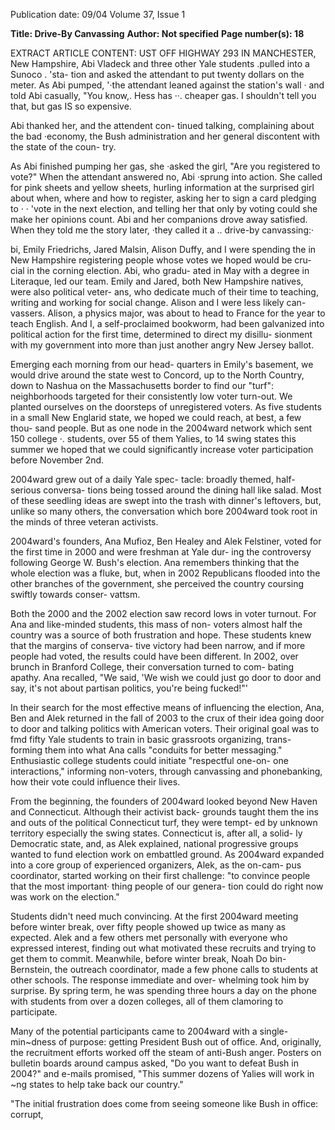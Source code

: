 Publication date: 09/04
Volume 37, Issue 1

**Title: Drive-By Canvassing**
**Author: Not specified**
**Page number(s): 18**

EXTRACT ARTICLE CONTENT:
UST OFF HIGHWAY 293 IN MANCHESTER, 
New Hampshire, Abi Vladeck and three 
other Yale students .pulled into a Sunoco 
. 'sta-
tion and asked the attendant to put 
twenty dollars on the meter. As Abi pumped, 
'·the attendant leaned against the station's wall 
· and told Abi casually, "You know,. Hess has 
··. cheaper gas. I shouldn't tell you that, but gas 
IS so expensive. 

Abi thanked her, and the attendent con-
tinued talking, complaining about the bad 
·economy, the Bush administration and her 
general discontent with the state of the coun-
try. 

As Abi finished pumping her gas, she 
·asked the girl, "Are you registered to vote?" 
When the attendant answered no, Abi 
·sprung into action. She called for pink sheets 
and yellow sheets, hurling information at the 
surprised girl about when, where and how to 
register, asking her to sign a card pledging to · 
· 'vote in the next election, and telling her that 
only by voting could she make her opinions 
count. Abi and her companions drove away 
satisfied. When they told me the story later, 
·they called it a .. drive-by canvassing:·


bi, Emily Friedrichs, Jared Malsin, 
Alison Duffy, and I were spending the 
in New Hampshire registering 
people whose votes we hoped would be cru-
cial in the corning election. Abi, who gradu-
ated in May with a degree in Literaque, led 
our team. Emily and Jared, both New 
Hampshire natives, were also political veter-
ans, who dedicate much of their time to 
teaching, writing and working for social 
change. Alison and I were less likely can-
vassers. Alison, a physics major, was about to 
head to France for the year to teach English. 
And I, a self-proclaimed bookworm, had 
been galvanized into political action for the 
first time, determined to direct my disillu-
sionment with my government into more 
than just another angry New Jersey ballot. 

Emerging each morning from our head-
quarters in Emily's basement, we would drive 
around the state 
west to Concord, up to the 
North Country, down to Nashua on the 
Massachusetts border 
to find our "turf": 
neighborhoods targeted for their consistently 
low voter turn-out. We planted ourselves on 
the doorsteps of unregistered voters. As five 
students in a small New Englarid state, we 
hoped we could reach, at best, a few thou-
sand people. But as one node in the 
2004ward network 
which sent 150 college ·. 
students, over 55 of them Yalies, to 14 swing 
states this summer 
we hoped that we could 
significantly increase voter participation 
before November 2nd. 

2004ward grew out of a daily Yale spec-
tacle: broadly themed, half-serious conversa-
tions being tossed around the dining hall like 
salad. Most of these seedling ideas are swept 
into the trash with dinner's leftovers, but, 
unlike so many others, the conversation 
which bore 2004ward took root in the minds 
of three veteran activists. 

2004ward's founders, Ana Mufioz, Ben 
Healey and Alek Felstiner, voted for the first 
time in 2000 and were freshman at Yale dur-
ing the controversy following George W. 
Bush's election. Ana remembers thinking that 
the whole election was a fluke, but, when in 
2002 Republicans flooded into the other 
branches of the government, she perceived 
the country coursing swiftly towards conser-
vattsm. 

Both the 2000 and the 2002 election 
saw record lows in voter turnout. For Ana 
and like-minded students, this mass of non-
voters 
almost half the country 
was a 
source of both frustration and hope. These 
students knew that the margins of conserva-
tive victory had been narrow, and if more 
people had voted, the results could have been 
different. In 2002, over brunch in Branford 
College, their conversation turned to com-
bating apathy. Ana recalled, "We said, 'We 
wish we could just go door to door and say, 
it's not about partisan politics, you're being 
fucked!"' 

In their search for the most effective 
means of influencing the election, Ana, Ben 
and Alek returned in the fall of 2003 to the 
crux of their idea 
going door to door and 
talking politics with American voters. Their 
original goal was to fmd fifty Yale students to 
train in basic grassroots organizing, trans-
forming them into what Ana calls "conduits 
for better messaging." Enthusiastic college 
students could initiate "respectful one-on-
one interactions," informing non-voters, 
through canvassing and phonebanking, how 
their vote could influence their lives. 

From the beginning, the founders of 
2004ward looked beyond New Haven and 
Connecticut. Although their activist back-
grounds taught them the ins and outs of the 
political Connecticut turf, they were tempt-
ed by unknown territory 
especially the 
swing states. Connecticut is, after all, a solid-
ly Democratic state, and, as Alek explained, 
national progressive groups wanted to fund 
election work on embattled ground. As 
2004ward expanded into a core group of 
experienced organizers, Alek, as the on-cam-
pus coordinator, started working on their 
first challenge: "to convince people that the 
most important· thing people of our genera-
tion could do right now was work on the 
election." 

Students didn't need much convincing. 
At the first 2004ward meeting before winter 
break, over fifty people showed up 
twice as 
many as expected. Alek and a few others met 
personally with everyone who expressed 
interest, finding out what motivated these 
recruits and trying to get them to commit. 
Meanwhile, before winter break, Noah 
Do bin-Bernstein, the outreach coordinator, 
made a few phone calls to students at other 
schools. The response 
immediate and over-
whelming 
took him by surprise. By spring 
term, he was spending three hours a day on 
the phone with students from over a dozen 
colleges, all of them clamoring to participate. 

Many of the potential participants came 
to 2004ward with a single-min~dness of 
purpose: getting President Bush out of office. 
And, originally, the recruitment efforts 
worked off the steam of anti-Bush anger. 
Posters on bulletin boards around campus 
asked, "Do you want to defeat Bush in 
2004?" and e-mails promised, "This summer 
dozens of Yalies will work in ~ng states to 
help take back our country." 


"The initial frustration does come from 
seeing someone like Bush in office: corrupt,